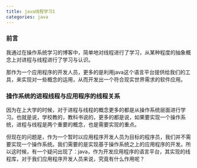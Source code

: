 ```yaml
---
title: java线程学习1
categories: java
---
```


### 前言

我通过在操作系统学习的博客中，简单地对线程进行了学习，从某种程度的抽象概念上对进程与线程进行了学习与认识。

那作为一个应用程序的开发人员，更多的是利用java这个语言平台提供给我们的工具，来实现对一些概念的运用，从而开发出一个符合现实世界需求的软件应用。

### 操作系统的进程线程与应用程序的线程关系

因为在上大学的时候，对于进程与线程的概念更多的都是从操作系统层面进行学习。也就是说，学校教的，教科书说的，更多的都是说，如果要实现一个操作系统，进程与线程是两个重要的概念，也是需要实现的重点。

但现在的问题是，作为一个暂时以应用程序开发人员为目标的程序员，我们并不需要实现一个操作系统。我们需要的是实现基于操作系统之上的应用程序的开发。所以这时候，有一个疑问出现了：java，作为开发应用程序的语言平台，其实现的线程库，对于我们应用程序开发人员来说，究竟有什么作用呢？